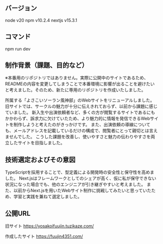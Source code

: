 ## バージョン
node v20
npm v10.2.4
nextjs v15.3.1

## コマンド
npm run dev

## 制作背景（課題、目的など）
※本番用のリポジトリではありません。実際に公開中のサイトであるため、READMEの内容を変更してしまうことで本番環境に影響が出ることを避けたいと考えました。そのため、新たに専用のリポジトリを作成いたしました。

所属する「よさこいソーラン風神部」のWebサイトをリニューアルしました。
旧サイトでは、サークルの魅力が十分に伝えきれておらず、以前から課題に感じていました。
新入生や出演依頼者など、多くの方が閲覧するサイトであるにもかかわらず、訴求力に欠けていたため、より魅力的に情報を発信できるWebサイトを制作しようと考えたのがきっかけです。
また、出演依頼の導線についても、メールアドレスを記載しているだけの構成で、閲覧者にとって親切とは言えませんでした。
こうした課題を改善し、使いやすさと魅力の伝わりやすさを両立したサイトを目指しました。


## 技術選定およびその意図
TypeScriptを採用することで、型定義による開発時の安全性と保守性を高めました。
Next.jsはフレームワークとしてのシェアが高く、仮に私が保守できない状況になった場合でも、他のエンジニアが引き継ぎやすいと考えました。
また、以前からNext.jsを用いたWebサイト制作に挑戦してみたいと思っていたため、学習と実践を兼ねて選定しました。

## 公開URL
旧サイト
https://yosakoifuujin.tuzikaze.com/

作成したサイト
https://fuujin4351.com/